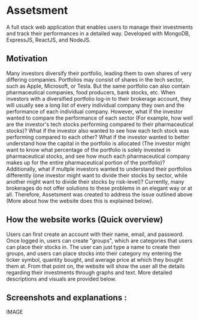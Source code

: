 # Assetsment
A full stack web application that enables users to manage their investments and track their performances in a detailed way. Developed with MongoDB, ExpressJS, ReactJS, and NodeJS.

## Motivation
Many investors diversify their portfolio, leading them to own shares of very differing companies. Portfolios may consist of shares in the tech sector, such as Apple, Microsoft, or Tesla. But the same portfolio can also contain pharmaceutical companies, food producers, bank stocks, etc. 
When investors with a diversified portfolio log-in to their brokerage account, they will usually see a long list of every individual company they own and the performance of each individual company. However, what if the investor wanted to compare the performance of each sector (For example, how well are the investor's tech stocks performing compared to their pharmaceutical stocks)? What if the investor also wanted to see how each tech stock was performing compared to each other? What if the investor wanted to better understand how the capital in the portfolio is allocated (The investor might want to know what percentage of the portfolio is solely invested in pharmaceutical stocks, and see how much each pharmaceutical company makes up for the entire pharmaceutical portion of the portfolio)? Additionally, what if multple investors wanted to understand their portfolios differently (one investor might want to divide their stocks by sector, while another might want to divide their stocks by risk-level)?
Currently, many brokerages do not offer solutions to these problems in an elegant way or at all. Therefore, Assetsment was created to address the issue outlined above (More about how the website does this is explained below).

## How the website works (Quick overview)
Users can first create an account with their name, email, and password. Once logged in, users can create "groups", which are categories that users can place their stocks in. The user can just type a name to create their groups, and users can place stocks into their category my entering the ticker symbol, quantity bought, and average price at which they bought them at. From that point on, the website will show the user all the details regarding their investments through graphs and text. More detailed descriptions and visuals are provided below.

## Screenshots and explanations :
IMAGE
